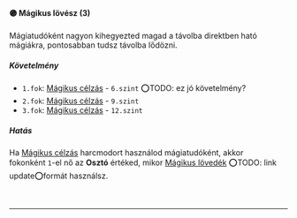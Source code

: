#### 🟣 Mágikus lövész (3)

Mágiatudóként nagyon kihegyezted magad a távolba direktben ható mágiákra, pontosabban tudsz távolba lődözni.
##### Követelmény

- `1.fok`: [Mágikus célzás](../kepzettsegek/harcmodor.md) - `6.szint` ⭕TODO: ez jó követelmény?
- `2.fok`: [Mágikus célzás](../kepzettsegek/harcmodor.md) - `9.szint` 
- `3.fok`: [Mágikus célzás](../kepzettsegek/harcmodor.md) - `12.szint`
##### Hatás

Ha [Mágikus célzás](../kepzettsegek/harcmodor.md) harcmodort használod mágiatudóként, akkor fokonként `1`-el nő az **Osztó** értéked, mikor [Mágikus lövedék](../magia.arkanumok/elemi_magia.md#id%C5%91tartam) ⭕TODO: link update⭕formát használsz.

<br />

---

